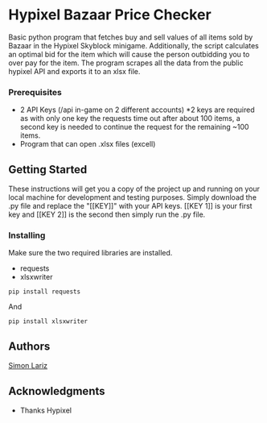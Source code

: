 # Hypixel Bazaar Price Checker
Basic python program that fetches buy and sell values of all items sold by Bazaar in the Hypixel Skyblock minigame. Additionally, the script calculates an optimal bid for the item which will cause the person outbidding you to over pay for the item. The program scrapes all the data from the public hypixel API and exports it to an xlsx file.

### Prerequisites

- 2 API Keys (/api in-game on 2 different accounts) *2 keys are required as with only one key the requests time out after about 100 items, a second key is needed to continue the request for the remaining ~100 items.
- Program that can open .xlsx files (excell)

## Getting Started

These instructions will get you a copy of the project up and running on your local machine for development and testing purposes. Simply download the .py file and replace the "[[KEY]]" with your API keys. [[KEY 1]] is your first key and [[KEY 2]] is the second then simply run the .py file. 

### Installing

Make sure the two required libraries are installed.
- requests
- xlsxwriter

```
pip install requests
```

And 

```
pip install xlsxwriter
```

## Authors

[Simon Lariz](https://github.com/SimonLariz)

## Acknowledgments

* Thanks Hypixel
